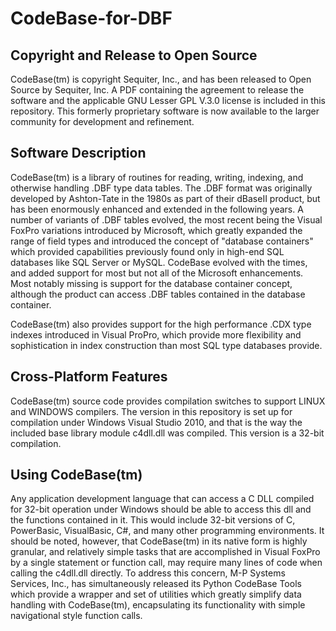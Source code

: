 # CodeBase-for-DBF
## Copyright and Release to Open Source
CodeBase(tm) is copyright Sequiter, Inc., and has been released to Open Source by Sequiter, Inc.  A PDF containing the agreement to release the software and the applicable GNU Lesser GPL V.3.0 license is included in this repository.  This formerly proprietary software is now available to the larger community for development and refinement.
## Software Description
CodeBase(tm) is a library of routines for reading, writing, indexing, and otherwise handling .DBF type data tables.  The .DBF format was originally developed by Ashton-Tate in the 1980s as part of their dBaseII product, but has been enormously enhanced and extended in the following years.  A number of variants of .DBF tables evolved, the most recent being the Visual FoxPro variations introduced by Microsoft, which greatly expanded the range of field types and introduced the concept of "database containers" which provided capabilities previously found only in high-end SQL databases like SQL Server or MySQL.  CodeBase evolved with the times, and added support for most but not all of the Microsoft enhancements.  Most notably missing is support for the database container concept, although the product can access .DBF tables contained in the database container.

CodeBase(tm) also provides support for the high performance .CDX type indexes introduced in Visual ProPro, which provide more flexibility and sophistication in index construction than most SQL type databases provide.
## Cross-Platform Features
CodeBase(tm) source code provides compilation switches to support LINUX and WINDOWS compilers.  The version in this repository is set up for compilation under Windows Visual Studio 2010, and that is the way the included base library module c4dll.dll was compiled.  This version is a 32-bit compilation.  
## Using CodeBase(tm)
Any application development language that can access a C DLL compiled for 32-bit operation under Windows should be able to access this dll and the functions contained in it.  This would include 32-bit versions of C, PowerBasic, VisualBasic, C#, and many other programming environments. It should be noted, however, that CodeBase(tm) in its native form is highly granular, and relatively simple tasks that are accomplished in Visual FoxPro by a single statement or function call, may require many lines of code when calling the c4dll.dll directly.
To address this concern, M-P Systems Services, Inc., has simultaneously released its Python CodeBase Tools which provide a wrapper and set of utilities which greatly simplify data handling with CodeBase(tm), encapsulating its functionality with simple navigational style function calls.

